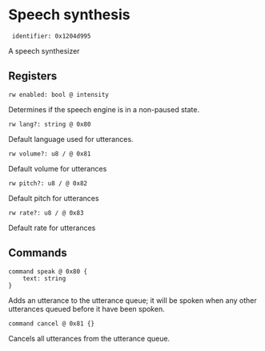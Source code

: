 #  Speech synthesis

     identifier: 0x1204d995

A speech synthesizer

## Registers

    rw enabled: bool @ intensity

Determines if the speech engine is in a non-paused state.

    rw lang?: string @ 0x80

Default language used for utterances.

    rw volume?: u8 / @ 0x81

Default volume for utterances

    rw pitch?: u8 / @ 0x82

Default pitch for utterances

    rw rate?: u8 / @ 0x83

Default rate for utterances

## Commands

    command speak @ 0x80 {
        text: string
    }

Adds an utterance to the utterance queue; it will be spoken when any other utterances queued before it have been spoken.

    command cancel @ 0x81 {}

Cancels all utterances from the utterance queue.
